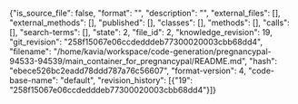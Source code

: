 {"is_source_file": false, "format": "", "description": "", "external_files": [], "external_methods": [], "published": [], "classes": [], "methods": [], "calls": [], "search-terms": [], "state": 2, "file_id": 2, "knowledge_revision": 19, "git_revision": "258f15067e06ccdedddeb77300020003cbb68dd4", "filename": "/home/kavia/workspace/code-generation/pregnancypal-94533-94539/main_container_for_pregnancypal/README.md", "hash": "ebece526bc2eadd78ddd787a76c56607", "format-version": 4, "code-base-name": "default", "revision_history": [{"19": "258f15067e06ccdedddeb77300020003cbb68dd4"}]}